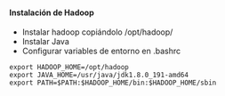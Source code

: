 #### Instalación de Hadoop  

 - Instalar hadoop copiándolo /opt/hadoop/
 - Instalar Java
 - Configurar variables de entorno en .bashrc  
 
```
export HADOOP_HOME=/opt/hadoop  
export JAVA_HOME=/usr/java/jdk1.8.0_191-amd64  
export PATH=$PATH:$HADOOP_HOME/bin:$HADOOP_HOME/sbin 
```

